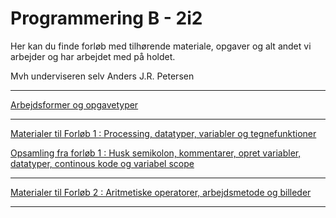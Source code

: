# Programmering B - 2i2

Her kan du finde forløb med tilhørende materiale, opgaver og alt andet vi arbejder og har arbejdet med på holdet.

Mvh underviseren selv Anders J.R. Petersen

---

[Arbejdsformer og opgavetyper](arbejdsformer/arbejdsformer.md)

---

[Materialer til Forløb 1 : Processing, datatyper, variabler og tegnefunktioner](forlob1_intro/forlob1.md)

[Opsamling fra forløb 1 : Husk semikolon, kommentarer, opret variabler, datatyper, continous kode og variabel scope](forlob1_intro/forlob1_opsamling.md)

---

[Materialer til Forløb 2 : Aritmetiske operatorer, arbejdsmetode og billeder](forlob2_operatorer_og_arbejdsmetode/forlob2_operatorer_og_arbejdsmetode.md)

---
